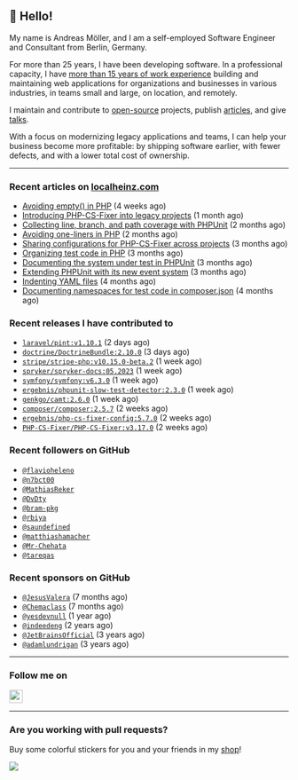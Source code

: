 ## :wave: Hello!

My name is Andreas Möller, and I am a self-employed Software Engineer and Consultant from Berlin, Germany.

For more than 25 years, I have been developing software. In a professional capacity, I have [more than 15 years of work experience](https://localheinz.com/work-experience/) building and maintaining web applications for organizations and businesses in various industries, in teams small and large, on location, and remotely.

I maintain and contribute to [open-source](https://localheinz.com/open-source/) projects, publish [articles](https://localheinz.com/articles/), and give [talks](https://localheinz.com/talks).

With a focus on modernizing legacy applications and teams, I can help your business become more profitable: by shipping software earlier, with fewer defects, and with a lower total cost of ownership.

<hr>

### Recent articles on [localheinz.com](https://localheinz.com/articles/)

- [Avoiding empty() in PHP](https://localheinz.com/articles/2023/05/10/avoiding-empty-in-php/) (4 weeks ago)
- [Introducing PHP-CS-Fixer into legacy projects](https://localheinz.com/articles/2023/04/10/introducing-php-cs-fixer-into-legacy-projects/) (1 month ago)
- [Collecting line, branch, and path coverage with PHPUnit](https://localheinz.com/articles/2023/03/22/collecting-line-branch-and-path-coverage-with-phpunit/) (2 months ago)
- [Avoiding one-liners in PHP](https://localheinz.com/articles/2023/03/18/avoiding-one-liners-in-php/) (2 months ago)
- [Sharing configurations for PHP-CS-Fixer across projects](https://localheinz.com/articles/2023/03/10/sharing-configurations-for-php-cs-fixer-across-projects/) (3 months ago)
- [Organizing test code in PHP](https://localheinz.com/articles/2023/03/03/organizing-test-code-in-php/) (3 months ago)
- [Documenting the system under test in PHPUnit](https://localheinz.com/articles/2023/02/22/documenting-the-system-under-test-in-phpunit/) (3 months ago)
- [Extending PHPUnit with its new event system](https://localheinz.com/articles/2023/02/14/extending-phpunit-with-its-new-event-system/) (3 months ago)
- [Indenting YAML files](https://localheinz.com/articles/2023/02/06/indenting-yaml-files/) (4 months ago)
- [Documenting namespaces for test code in composer.json](https://localheinz.com/articles/2023/01/29/documenting-namespaces-for-test-code-in-composer.json/) (4 months ago)

### Recent releases I have contributed to

- [`laravel/pint:v1.10.1`](https://github.com/laravel/pint/releases/tag/v1.10.1) (2 days ago)
- [`doctrine/DoctrineBundle:2.10.0`](https://github.com/doctrine/DoctrineBundle/releases/tag/2.10.0) (3 days ago)
- [`stripe/stripe-php:v10.15.0-beta.2`](https://github.com/stripe/stripe-php/releases/tag/v10.15.0-beta.2) (1 week ago)
- [`spryker/spryker-docs:05.2023`](https://github.com/spryker/spryker-docs/releases/tag/05.2023) (1 week ago)
- [`symfony/symfony:v6.3.0`](https://github.com/symfony/symfony/releases/tag/v6.3.0) (1 week ago)
- [`ergebnis/phpunit-slow-test-detector:2.3.0`](https://github.com/ergebnis/phpunit-slow-test-detector/releases/tag/2.3.0) (1 week ago)
- [`genkgo/camt:2.6.0`](https://github.com/genkgo/camt/releases/tag/2.6.0) (1 week ago)
- [`composer/composer:2.5.7`](https://github.com/composer/composer/releases/tag/2.5.7) (2 weeks ago)
- [`ergebnis/php-cs-fixer-config:5.7.0`](https://github.com/ergebnis/php-cs-fixer-config/releases/tag/5.7.0) (2 weeks ago)
- [`PHP-CS-Fixer/PHP-CS-Fixer:v3.17.0`](https://github.com/PHP-CS-Fixer/PHP-CS-Fixer/releases/tag/v3.17.0) (2 weeks ago)

### Recent followers on GitHub

- [`@flavioheleno`](https://github.com/flavioheleno)
- [`@n7bct00`](https://github.com/n7bct00)
- [`@MathiasReker`](https://github.com/MathiasReker)
- [`@DvDty`](https://github.com/DvDty)
- [`@bram-pkg`](https://github.com/bram-pkg)
- [`@rbiya`](https://github.com/rbiya)
- [`@saundefined`](https://github.com/saundefined)
- [`@matthiashamacher`](https://github.com/matthiashamacher)
- [`@Mr-Chehata`](https://github.com/Mr-Chehata)
- [`@tareqas`](https://github.com/tareqas)

### Recent sponsors on GitHub

- [`@JesusValera`](https://github.com/JesusValera) (7 months ago)
- [`@Chemaclass`](https://github.com/Chemaclass) (7 months ago)
- [`@yesdevnull`](https://github.com/yesdevnull) (1 year ago)
- [`@indeedeng`](https://github.com/indeedeng) (2 years ago)
- [`@JetBrainsOfficial`](https://github.com/JetBrainsOfficial) (3 years ago)
- [`@adamlundrigan`](https://github.com/adamlundrigan) (3 years ago)

<hr>

### Follow me on

<p>
    <a target="_blank" href="https://twitter.com/intent/follow?screen_name=localheinz" title="Follow @localheinz on Twitter"><img src="https://cdn.jsdelivr.net/npm/simple-icons@3.9.0/icons/twitter.svg" width="24px" height="24px"></a>
</p>

<hr>

### Are you working with pull requests?

Buy some colorful stickers for you and your friends in my <a target="_blank" href="https://shop.localheinz.com" title="shop.localheinz.com">shop</a>!

[![](https://localheinz.com/permanent/img/localheinz/localheinz)](https://localheinz.com/permanent/url/localheinz/localheinz)
